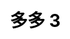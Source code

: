 ---
title: 多多 3
layout: toto_3/list
description: 幸运游戏 多多 3, 中奖即可获得千倍幸运积分大奖.
js: ["js/game/toto_3/parameter.js", "js/game/toto_3/share.js", "js/game/toto_3/list.js"]
css: ["css/game/toto_3/toto_3.css"]
---